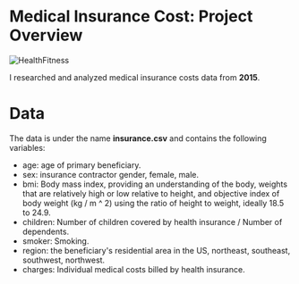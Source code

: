 # Medical Insurance Cost: Project Overview

![HealthFitness](https://user-images.githubusercontent.com/114705723/222254587-7520f2cc-8af7-43fc-84a3-5fb91b92a27e.png)

I researched and analyzed medical insurance costs data from **2015**.

# Data
The data is under the name **insurance.csv** and contains the following variables:
* age: age of primary beneficiary.
* sex: insurance contractor gender, female, male.
* bmi: Body mass index, providing an understanding of the body, weights that are relatively high or low relative to height, and objective index of body weight (kg / m ^ 2) using the ratio of height to weight, ideally 18.5 to 24.9.
* children: Number of children covered by health insurance / Number of dependents.
* smoker: Smoking.
* region: the beneficiary's residential area in the US, northeast, southeast, southwest, northwest.
* charges: Individual medical costs billed by health insurance.
